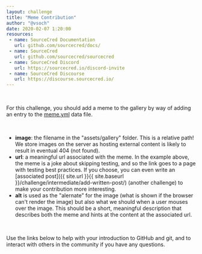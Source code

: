 ```yaml
---
layout: challenge
title: "Meme Contribution"
author: "@vsoch"
date: 2020-02-07 1:20:00
resources:
 - name: SourceCred Documentation
   url: github.com/sourcecred/docs/
 - name: SourceCred
   url: github.com/sourcecred/sourcecred
 - name: SourceCred Discord
   url: https://sourcecred.io/discord-invite
 - name: SourceCred Discourse
   url: https://discourse.sourcecred.io/
---
```


<br>

For this challenge, you should add a meme to the gallery by way of adding
an entry to the <a href="https://github.com/sourcecred/playground/blob/master/_data/meme.yml)
data file">meme.yml</a> data file.

<br>

 - **image**: the filename in the "assets/gallery" folder. This is a relative path! We store images on the server as hosting external content is likely to result in eventual 404 (not found).
 - **url**: a meaningful url associated with the meme. In the example above, the meme is a joke about skipping testing, and so the link goes to a page with testing best practices. If you choose, you can even write an [associated post]({{ site.url }}{{ site.baseurl }}/challenge/intermediate/add-written-post/) (another challenge) to make your contribution more interesting.
 - **alt** is used as the "alernate" for the image (what is shown if the browser can't render the image) but also what we should when a user mouses over the image. This should be a short, meaningful description that describes both the meme and hints at the content at the associated url.

<br>

Use the links below to help with your introduction
to GitHub and git, and to interact with others in the community if you have any
questions.
